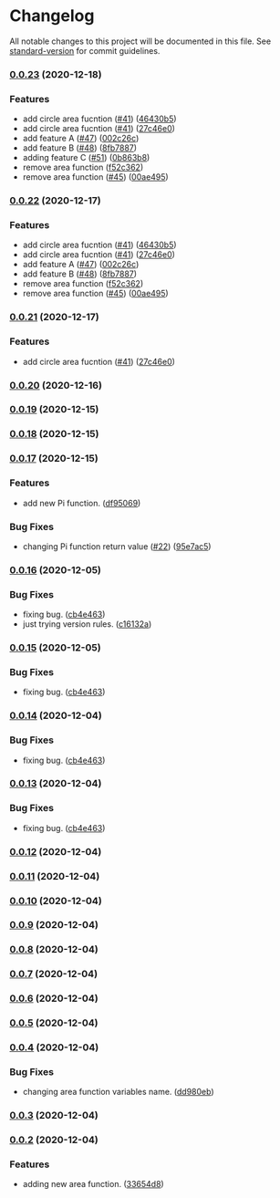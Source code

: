 # Changelog

All notable changes to this project will be documented in this file. See
[standard-version](https://github.com/conventional-changelog/standard-version) for commit
guidelines.

### [0.0.23](///compare/v0.0.19...v0.0.23) (2020-12-18)

### Features

- add circle area fucntion ([#41](null//undefined/issues/41))
  ([46430b5](///commit/46430b5e24354ca38c248f5d27d40fdeefbbb550))
- add circle area fucntion ([#41](null//undefined/issues/41))
  ([27c46e0](///commit/27c46e0be6cfe89efd3884ba868e07536350ff82))
- add feature A ([#47](null//undefined/issues/47))
  ([002c26c](///commit/002c26c258eea15581319322e23af2d996b06bd4))
- add feature B ([#48](null//undefined/issues/48))
  ([8fb7887](///commit/8fb7887fd52c5a5269b9c18739fbdb66c64ae1dd))
- adding feature C ([#51](null//undefined/issues/51))
  ([0b863b8](///commit/0b863b85593d47c9ffc10d7ad39d781344dfc150))
- remove area function ([f52c362](///commit/f52c3626b448727e1849419396845548382042eb))
- remove area function ([#45](null//undefined/issues/45))
  ([00ae495](///commit/00ae495b8a89e4cc14667ab72c2454048f0ef6c7))

### [0.0.22](///compare/v0.0.19...v0.0.22) (2020-12-17)

### Features

- add circle area fucntion ([#41](null//undefined/issues/41))
  ([46430b5](///commit/46430b5e24354ca38c248f5d27d40fdeefbbb550))
- add circle area fucntion ([#41](null//undefined/issues/41))
  ([27c46e0](///commit/27c46e0be6cfe89efd3884ba868e07536350ff82))
- add feature A ([#47](null//undefined/issues/47))
  ([002c26c](///commit/002c26c258eea15581319322e23af2d996b06bd4))
- add feature B ([#48](null//undefined/issues/48))
  ([8fb7887](///commit/8fb7887fd52c5a5269b9c18739fbdb66c64ae1dd))
- remove area function ([f52c362](///commit/f52c3626b448727e1849419396845548382042eb))
- remove area function ([#45](null//undefined/issues/45))
  ([00ae495](///commit/00ae495b8a89e4cc14667ab72c2454048f0ef6c7))

### [0.0.21](///compare/v0.0.19...v0.0.21) (2020-12-17)

### Features

- add circle area fucntion ([#41](null//undefined/issues/41))
  ([27c46e0](///commit/27c46e0be6cfe89efd3884ba868e07536350ff82))

### [0.0.20](///compare/v0.0.19...v0.0.20) (2020-12-16)

### [0.0.19](///compare/v0.0.17...v0.0.19) (2020-12-15)

### [0.0.18](///compare/v0.0.17...v0.0.18) (2020-12-15)

### [0.0.17](///compare/v0.0.16...v0.0.17) (2020-12-15)

### Features

- add new Pi function. ([df95069](///commit/df9506928da388c58ef0dbc520fe66aa6f5dfde8))

### Bug Fixes

- changing Pi function return value ([#22](null//undefined/issues/22))
  ([95e7ac5](///commit/95e7ac5cb82ba5e893b46b25e90e79797a32275c))

### [0.0.16](///compare/v0.0.11...v0.0.16) (2020-12-05)

### Bug Fixes

- fixing bug. ([cb4e463](///commit/cb4e46398e969d528de642dd0b9ac22122966cea))
- just trying version rules. ([c16132a](///commit/c16132a9664e4aad7af52a7707b85d9a776763af))

### [0.0.15](///compare/v0.0.11...v0.0.15) (2020-12-05)

### Bug Fixes

- fixing bug. ([cb4e463](///commit/cb4e46398e969d528de642dd0b9ac22122966cea))

### [0.0.14](///compare/v0.0.11...v0.0.14) (2020-12-04)

### Bug Fixes

- fixing bug. ([cb4e463](///commit/cb4e46398e969d528de642dd0b9ac22122966cea))

### [0.0.13](///compare/v0.0.11...v0.0.13) (2020-12-04)

### Bug Fixes

- fixing bug. ([cb4e463](///commit/cb4e46398e969d528de642dd0b9ac22122966cea))

### [0.0.12](///compare/v0.0.11...v0.0.12) (2020-12-04)

### [0.0.11](///compare/v0.0.10...v0.0.11) (2020-12-04)

### [0.0.10](///compare/v0.0.9...v0.0.10) (2020-12-04)

### [0.0.9](///compare/v0.0.8...v0.0.9) (2020-12-04)

### [0.0.8](///compare/v0.0.7...v0.0.8) (2020-12-04)

### [0.0.7](///compare/v0.0.4...v0.0.7) (2020-12-04)

### [0.0.6](///compare/v0.0.4...v0.0.6) (2020-12-04)

### [0.0.5](///compare/v0.0.4...v0.0.5) (2020-12-04)

### [0.0.4](///compare/v0.0.3...v0.0.4) (2020-12-04)

### Bug Fixes

- changing area function variables name.
  ([dd980eb](///commit/dd980ebf401edcf6308f14fe8556226983a7e6ec))

### [0.0.3](///compare/v0.0.2...v0.0.3) (2020-12-04)

### [0.0.2](///compare/v0.0.1...v0.0.2) (2020-12-04)

### Features

- adding new area function. ([33654d8](///commit/33654d85ce51f46f912ff19ff87345416d469fe6))
